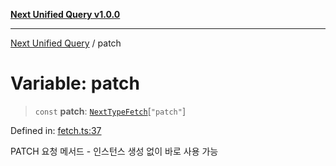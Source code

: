 [**Next Unified Query v1.0.0**](../README.md)

***

[Next Unified Query](../globals.md) / patch

# Variable: patch

> `const` **patch**: [`NextTypeFetch`](../interfaces/NextTypeFetch.md)\[`"patch"`\]

Defined in: [fetch.ts:37](https://github.com/newExpand/next-unified-query/blob/main/packages/core/src/fetch.ts#L37)

PATCH 요청 메서드 - 인스턴스 생성 없이 바로 사용 가능
